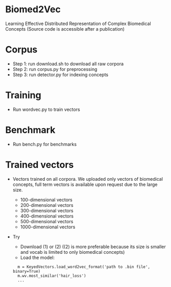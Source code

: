 # Biomed2Vec
Learning Effective Distributed Representation of Complex Biomedical Concepts
(Source code is accessible after a publication)

# Corpus
- Step 1: run download.sh to download all raw corpora
- Step 2: run corpus.py for preprocessing
- Step 3: run detector.py for indexing concepts

# Training
- Run wordvec.py to train vectors

# Benchmark
- Run bench.py for benchmarks

# Trained vectors
- Vectors trained on all corpora. We uploaded only vectors of biomedical concepts, full term vectors is available upon request due to the large size.
    - 100-dimensional vectors
    - 200-dimensional vectors
    - 300-dimensional vectors
    - 400-dimensional vectors
    - 500-dimensional vectors
    - 1000-dimensional vectors 

  
- Try
  - Download (1) or (2) ((2) is more preferable because its size is smaller and vocab is limited to only biomedical concepts)
  - Load the model: 
  ```
    m = KeyedVectors.load_word2vec_format('path to .bin file', binary=True)
    m.wv.most_similar('hair_loss')
    ...
  ```
